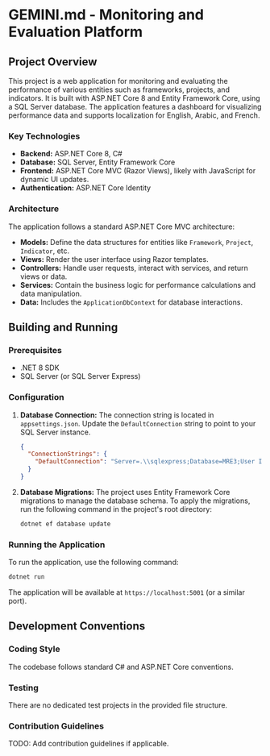 # GEMINI.md - Monitoring and Evaluation Platform

## Project Overview

This project is a web application for monitoring and evaluating the performance of various entities such as frameworks, projects, and indicators. It is built with ASP.NET Core 8 and Entity Framework Core, using a SQL Server database. The application features a dashboard for visualizing performance data and supports localization for English, Arabic, and French.

### Key Technologies

*   **Backend:** ASP.NET Core 8, C#
*   **Database:** SQL Server, Entity Framework Core
*   **Frontend:** ASP.NET Core MVC (Razor Views), likely with JavaScript for dynamic UI updates.
*   **Authentication:** ASP.NET Core Identity

### Architecture

The application follows a standard ASP.NET Core MVC architecture:

*   **Models:** Define the data structures for entities like `Framework`, `Project`, `Indicator`, etc.
*   **Views:** Render the user interface using Razor templates.
*   **Controllers:** Handle user requests, interact with services, and return views or data.
*   **Services:** Contain the business logic for performance calculations and data manipulation.
*   **Data:** Includes the `ApplicationDbContext` for database interactions.

## Building and Running

### Prerequisites

*   .NET 8 SDK
*   SQL Server (or SQL Server Express)

### Configuration

1.  **Database Connection:** The connection string is located in `appsettings.json`. Update the `DefaultConnection` string to point to your SQL Server instance.

    ```json
    {
      "ConnectionStrings": {
        "DefaultConnection": "Server=.\\sqlexpress;Database=MRE3;User Id=sa;Password=123;MultipleActiveResultSets=true;TrustServerCertificate=True"
      }
    }
    ```

2.  **Database Migrations:** The project uses Entity Framework Core migrations to manage the database schema. To apply the migrations, run the following command in the project's root directory:

    ```bash
    dotnet ef database update
    ```

### Running the Application

To run the application, use the following command:

```bash
dotnet run
```

The application will be available at `https://localhost:5001` (or a similar port).

## Development Conventions

### Coding Style

The codebase follows standard C# and ASP.NET Core conventions.

### Testing

There are no dedicated test projects in the provided file structure.

### Contribution Guidelines

TODO: Add contribution guidelines if applicable.
